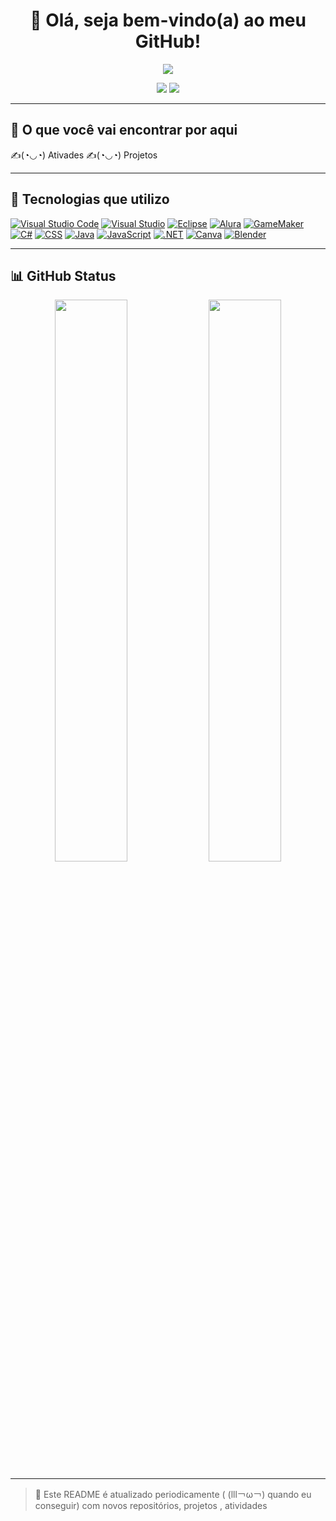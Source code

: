 <h1 align="center">👋 Olá, seja bem-vindo(a) ao meu GitHub!</h1>

<p align="center">
  <img src="https://readme-typing-svg.herokuapp.com?color=36BCF7&lines=Estudante+De+Desinvolvimento+De+Sistema" />
</p>

<p align="center">
  <a href="https://github.com/leon-0802"><img src="https://img.shields.io/github/followers/leon-08024?label=Seguidores&style=social" /></a>
  <a href="mailto:cauecardosodefranca@gmail.com"><img src="https://img.shields.io/badge/Email-Contato-red?style=flat&logo=gmail&logoColor=white" /></a>
</p>

---

## 📁 O que você vai encontrar por aqui

 ✍️(◔◡◔)  Ativades
✍️(◔◡◔)  Projetos


---

## 🧰 Tecnologias que utilizo

[![Visual Studio Code](https://custom-icon-badges.demolab.com/badge/Visual%20Studio%20Code-0078d7.svg?logo=vsc&logoColor=white)](#)
[![Visual Studio](https://custom-icon-badges.demolab.com/badge/Visual%20Studio-5C2D91.svg?&logo=visual-studio&logoColor=white)](#)
[![Eclipse](https://img.shields.io/badge/Eclipse-FE7A16.svg?logo=Eclipse&logoColor=white)](#)
[![Alura](https://custom-icon-badges.demolab.com/badge/Alura-001332?logo=alura-white&logoColor=fff)](#)
[![GameMaker](https://img.shields.io/badge/GameMaker-000?logo=gamemaker&logoColor=fff)](#)
[![C#](https://custom-icon-badges.demolab.com/badge/C%23-%23239120.svg?logo=cshrp&logoColor=white)](#)
[![CSS](https://img.shields.io/badge/CSS-1572B6?logo=css3&logoColor=fff)](#)
[![Java](https://img.shields.io/badge/Java-%23ED8B00.svg?logo=openjdk&logoColor=white)](#)
[![JavaScript](https://img.shields.io/badge/JavaScript-F7DF1E?logo=javascript&logoColor=000)](#)
[![.NET](https://img.shields.io/badge/.NET-512BD4?logo=dotnet&logoColor=fff)](#)
[![Canva](https://img.shields.io/badge/Canva-%2300C4CC.svg?&logo=Canva&logoColor=white)](#)
[![Blender](https://img.shields.io/badge/Blender-%23F5792A.svg?logo=blender&logoColor=white)](#)




---



## 📊 GitHub Status

<p align="center">
  <img width="48%" src="https://github-readme-stats.vercel.app/api?username=leon-08024&show_icons=true&theme=radical" />
  <img width="48%" src="https://github-readme-stats.vercel.app/api/top-langs/?username=leon-08024&layout=compact&theme=radical" />
</p>

---



> 🔁 Este README é atualizado periodicamente ( (lll￢ω￢)  quando eu conseguir) com novos repositórios, projetos , atividades
